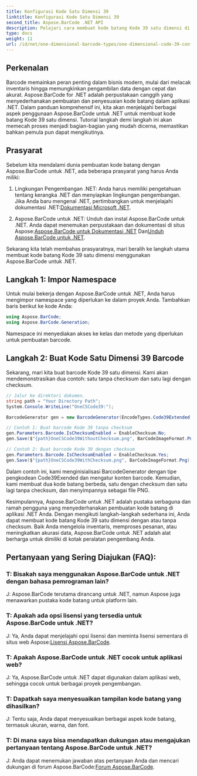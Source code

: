```yaml
---
title: Konfigurasi Kode Satu Dimensi 39
linktitle: Konfigurasi Kode Satu Dimensi 39
second_title: Aspose.BarCode .NET API
description: Pelajari cara membuat kode batang Kode 39 satu dimensi di .NET dengan Aspose.BarCode. Panduan langkah demi langkah untuk pengembang.
type: docs
weight: 11
url: /id/net/one-dimensional-barcode-types/one-dimensional-code-39-configuration/
---
```


## Perkenalan

Barcode memainkan peran penting dalam bisnis modern, mulai dari melacak inventaris hingga memungkinkan pengambilan data dengan cepat dan akurat. Aspose.BarCode for .NET adalah perpustakaan canggih yang menyederhanakan pembuatan dan penyesuaian kode batang dalam aplikasi .NET. Dalam panduan komprehensif ini, kita akan menjelajahi berbagai aspek penggunaan Aspose.BarCode untuk .NET untuk membuat kode batang Kode 39 satu dimensi. Tutorial langkah demi langkah ini akan memecah proses menjadi bagian-bagian yang mudah dicerna, memastikan bahkan pemula pun dapat mengikutinya.

## Prasyarat

Sebelum kita mendalami dunia pembuatan kode batang dengan Aspose.BarCode untuk .NET, ada beberapa prasyarat yang harus Anda miliki:

1.  Lingkungan Pengembangan .NET: Anda harus memiliki pengetahuan tentang kerangka .NET dan menyiapkan lingkungan pengembangan. Jika Anda baru mengenal .NET, pertimbangkan untuk menjelajahi dokumentasi .NET:[Dokumentasi Microsoft .NET](https://docs.microsoft.com/en-us/dotnet/).

2. Aspose.BarCode untuk .NET: Unduh dan instal Aspose.BarCode untuk .NET. Anda dapat menemukan perpustakaan dan dokumentasi di situs Aspose:[Aspose.BarCode untuk Dokumentasi .NET](https://reference.aspose.com/barcode/net/) Dan[Unduh Aspose.BarCode untuk .NET](https://releases.aspose.com/barcode/net/).

Sekarang kita telah membahas prasyaratnya, mari beralih ke langkah utama membuat kode batang Kode 39 satu dimensi menggunakan Aspose.BarCode untuk .NET.

## Langkah 1: Impor Namespace
Untuk mulai bekerja dengan Aspose.BarCode untuk .NET, Anda harus mengimpor namespace yang diperlukan ke dalam proyek Anda. Tambahkan baris berikut ke kode Anda:

```csharp
using Aspose.BarCode;
using Aspose.BarCode.Generation;
```

Namespace ini menyediakan akses ke kelas dan metode yang diperlukan untuk pembuatan barcode.

## Langkah 2: Buat Kode Satu Dimensi 39 Barcode

Sekarang, mari kita buat barcode Kode 39 satu dimensi. Kami akan mendemonstrasikan dua contoh: satu tanpa checksum dan satu lagi dengan checksum.

```csharp
// Jalur ke direktori dokumen.
string path = "Your Directory Path";
System.Console.WriteLine("OneCSCode39:");

BarcodeGenerator gen = new BarcodeGenerator(EncodeTypes.Code39Extended, "CODE");

// Contoh 1: Buat barcode Kode 39 tanpa checksum
gen.Parameters.Barcode.IsChecksumEnabled = EnableChecksum.No;
gen.Save($"{path}OneCSCode39WithoutChecksum.png", BarCodeImageFormat.Png);

// Contoh 2: Buat barcode Kode 39 dengan checksum
gen.Parameters.Barcode.IsChecksumEnabled = EnableChecksum.Yes;
gen.Save($"{path}OneCSCode39WithChecksum.png", BarCodeImageFormat.Png);
```

Dalam contoh ini, kami menginisialisasi BarcodeGenerator dengan tipe pengkodean Code39Exended dan mengatur konten barcode. Kemudian, kami membuat dua kode batang berbeda, satu dengan checksum dan satu lagi tanpa checksum, dan menyimpannya sebagai file PNG.

Kesimpulannya, Aspose.BarCode untuk .NET adalah pustaka serbaguna dan ramah pengguna yang menyederhanakan pembuatan kode batang di aplikasi .NET Anda. Dengan mengikuti langkah-langkah sederhana ini, Anda dapat membuat kode batang Kode 39 satu dimensi dengan atau tanpa checksum. Baik Anda mengelola inventaris, memproses pesanan, atau meningkatkan akurasi data, Aspose.BarCode untuk .NET adalah alat berharga untuk dimiliki di kotak peralatan pengembang Anda.

## Pertanyaan yang Sering Diajukan (FAQ):

### T: Bisakah saya menggunakan Aspose.BarCode untuk .NET dengan bahasa pemrograman lain?
J: Aspose.BarCode terutama dirancang untuk .NET, namun Aspose juga menawarkan pustaka kode batang untuk platform lain.

### T: Apakah ada opsi lisensi yang tersedia untuk Aspose.BarCode untuk .NET?
J: Ya, Anda dapat menjelajahi opsi lisensi dan meminta lisensi sementara di situs web Aspose:[Lisensi Aspose.BarCode](https://purchase.aspose.com/temporary-license/).

### T: Apakah Aspose.BarCode untuk .NET cocok untuk aplikasi web?
J: Ya, Aspose.BarCode untuk .NET dapat digunakan dalam aplikasi web, sehingga cocok untuk berbagai proyek pengembangan.

### T: Dapatkah saya menyesuaikan tampilan kode batang yang dihasilkan?
J: Tentu saja, Anda dapat menyesuaikan berbagai aspek kode batang, termasuk ukuran, warna, dan font.

### T: Di mana saya bisa mendapatkan dukungan atau mengajukan pertanyaan tentang Aspose.BarCode untuk .NET?
 J: Anda dapat menemukan jawaban atas pertanyaan Anda dan mencari dukungan di forum Aspose.BarCode:[Forum Aspose.BarCode](https://forum.aspose.com/c/barcode/13).